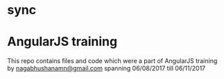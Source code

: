 # sync

AngularJS training
==================

This repo contains files and code which were a part of AngularJS training by nagabhushanamn@gmail.com spanning 06/08/2017 till 06/11/2017
